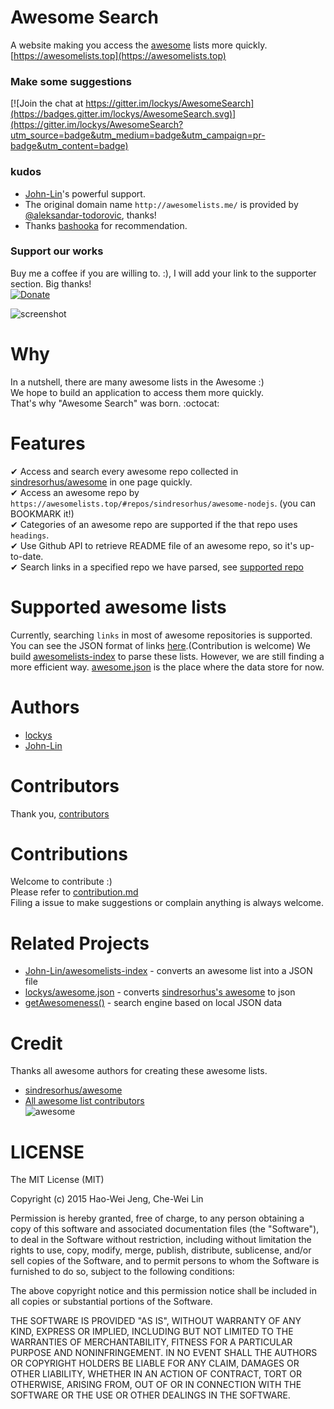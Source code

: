 Awesome Search
==
A website making you access the [awesome](https://github.com/sindresorhus/awesome) lists more quickly.  
[https://awesomelists.top](https://awesomelists.top)  

### Make some suggestions
[![Join the chat at https://gitter.im/lockys/AwesomeSearch](https://badges.gitter.im/lockys/AwesomeSearch.svg)](https://gitter.im/lockys/AwesomeSearch?utm_source=badge&utm_medium=badge&utm_campaign=pr-badge&utm_content=badge)  

### kudos
- [John-Lin](https://github.com/John-Lin)'s powerful support.
- The original domain name `http://awesomelists.me/` is provided by [@aleksandar-todorovic](https://github.com/aleksandar-todorovic), thanks!  
- Thanks [bashooka](http://bashooka.com/coding/35-best-css-tools-for-2017/) for recommendation.

### Support our works
Buy me a coffee if you are willing to. :), I will add your link to the supporter section. Big thanks!  
[![Donate](https://img.shields.io/badge/Donate-PayPal-green.svg)](https://www.paypal.com/cgi-bin/webscr?cmd=_s-xclick&hosted_button_id=UVV57KZ6F6S34)

![screenshot](http://g.recordit.co/LkyiGw1q6c.gif)

Why
==
In a nutshell, there are many awesome lists in the Awesome :)    
We hope to build an application to access them more quickly.  
That's why "Awesome Search" was born. :octocat:

Features
==
✔ Access and search every awesome repo collected in [sindresorhus/awesome](https://github.com/sindresorhus/awesome) in one page quickly.   
✔ Access an awesome repo by `https://awesomelists.top/#repos/sindresorhus/awesome-nodejs`. (you can BOOKMARK it!)  
✔ Categories of an awesome repo are supported if the that repo uses `headings`.  
✔ Use Github API to retrieve README file of an awesome repo, so it's up-to-date.  
✔ Search links in a specified repo we have parsed, see [supported repo](#supported-awesome-lists)

Supported awesome lists
==
Currently, searching `links` in most of awesome repositories is supported.
You can see the JSON format of links [here](https://github.com/lockys/Awesome.json/blob/master/awesome/awesome.json).(Contribution is welcome)
We build [awesomelists-index](https://github.com/John-Lin/awesomelists-index) to parse these lists. However, we are still finding a more efficient way.
[awesome.json](https://github.com/lockys/awesome.json) is the place where the data store for now.

Authors
==
- [lockys](https://github.com/lockys)
- [John-Lin](https://github.com/John-Lin)

Contributors
==
Thank you, [contributors](https://github.com/lockys/awesome-search/graphs/contributors)

Contributions
==
Welcome to contribute :)  
Please refer to [contribution.md](contribution.md)    
Filing a issue to make suggestions or complain anything is always welcome.

Related Projects
==
- [John-Lin/awesomelists-index](https://github.com/John-Lin/awesomelists-index) - converts an awesome list into a JSON file
- [lockys/awesome.json](https://github.com/lockys/awesome.json) - converts [sindresorhus's awesome](https://github.com/sindresorhus/awesome) to json
- [getAwesomeness()](https://github.com/panzhangwang/getAwesomeness) - search engine based on local JSON data

Credit
==
Thanks all awesome authors for creating these awesome lists.  
- [sindresorhus/awesome](https://github.com/sindresorhus/awesome)  
- [All awesome list contributors](https://github.com/sindresorhus/awesome/graphs/contributors)  
![awesome](http://i.imgur.com/qcroMhk.gif)

LICENSE
==
The MIT License (MIT)

Copyright (c) 2015 Hao-Wei Jeng, Che-Wei Lin

Permission is hereby granted, free of charge, to any person obtaining a copy
of this software and associated documentation files (the "Software"), to deal
in the Software without restriction, including without limitation the rights
to use, copy, modify, merge, publish, distribute, sublicense, and/or sell
copies of the Software, and to permit persons to whom the Software is
furnished to do so, subject to the following conditions:

The above copyright notice and this permission notice shall be included in all
copies or substantial portions of the Software.

THE SOFTWARE IS PROVIDED "AS IS", WITHOUT WARRANTY OF ANY KIND, EXPRESS OR
IMPLIED, INCLUDING BUT NOT LIMITED TO THE WARRANTIES OF MERCHANTABILITY,
FITNESS FOR A PARTICULAR PURPOSE AND NONINFRINGEMENT. IN NO EVENT SHALL THE
AUTHORS OR COPYRIGHT HOLDERS BE LIABLE FOR ANY CLAIM, DAMAGES OR OTHER
LIABILITY, WHETHER IN AN ACTION OF CONTRACT, TORT OR OTHERWISE, ARISING FROM,
OUT OF OR IN CONNECTION WITH THE SOFTWARE OR THE USE OR OTHER DEALINGS IN THE
SOFTWARE.
